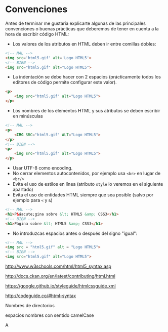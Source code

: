 # Convenciones

Antes de terminar me gustaría explicarte algunas de las principales convenciones o buenas prácticas que deberemos de tener en cuenta a la hora de escribir código HTML:
* Los valores de los atributos en HTML deben ir entre comillas dobles:
```html 
<!-- MAL -->
<img src='html5.gif' alt='Logo HTML5'>
<!-- BIEN -->
<img src="html5.gif" alt="Logo HTML5">
```
* La indentación se debe hacer con 2 espacios (prácticamente todos los editores de código permite configurar este valor).
```html
<p>
    <img src="html5.gif" alt="Logo HTML5">
</p>
```
* Los nombres de los elementos HTML y sus atributos se deben escribir en minúsculas
```html
<!-- MAL -->
<p>
    <IMG SRC="html5.gif" ALT="Logo HTML5">
</p>
<!-- BIEN -->
<p>
    <img src="html5.gif" alt="Logo HTML5">
</p>
```
* Usar UTF-8 como encoding.
* No cerrar elementos autocontenidos, por ejemplo usa ```<br>``` en lugar de ```<br/>```
* Evita el uso de estilos en línea (atributo ```style``` lo veremos en el siguiente apartado)
* Evita el uso de entidades HTML siempre que sea posible (salvo por ejemplo para ```<``` y ```&```)
```html
<!-- MAL -->
<h1>P&áacute;gina sobre &lt; HTML5 &amp; CSS3</h1>
<!-- BIEN -->
<h1>Página sobre &lt; HTML5 &amp; CSS3</h1>
```
* No introduzcas espacios antes o después del signo "igual":
```html
<!-- MAL -->
<img src = "html5.gif" alt = "Logo HTML5">
<!-- BIEN -->
<img src="html5.gif" alt="Logo HTML5">
```

http://www.w3schools.com/html/html5_syntax.asp

http://docs.ckan.org/en/latest/contributing/html.html

https://google.github.io/styleguide/htmlcssguide.xml

http://codeguide.co/#html-syntax

Nombres de directorios

espacios
nombres con sentido
camelCase

A